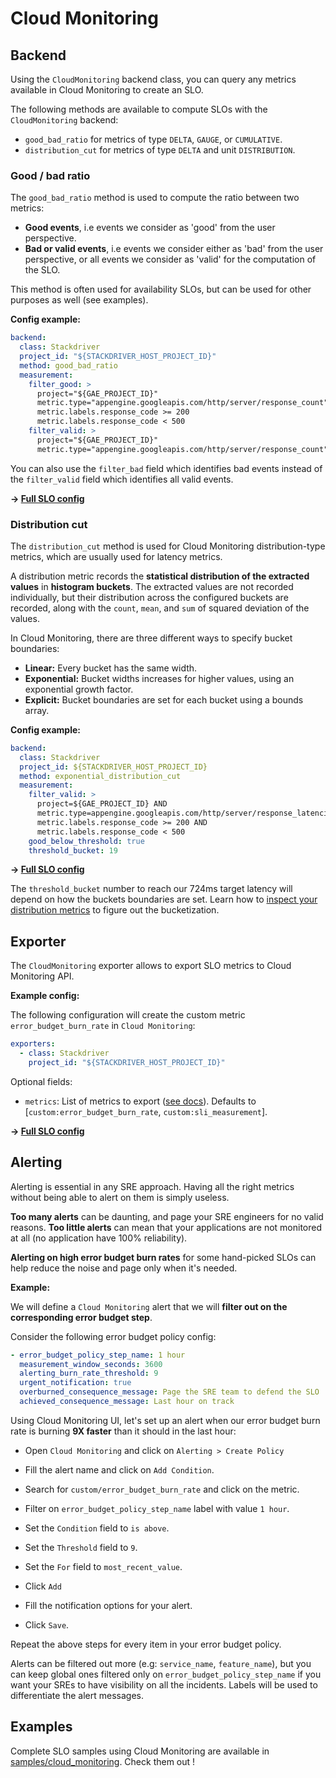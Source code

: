 # Cloud Monitoring

## Backend

Using the `CloudMonitoring` backend class, you can query any metrics available 
in Cloud Monitoring to create an SLO.

The following methods are available to compute SLOs with the `CloudMonitoring`
backend:

* `good_bad_ratio` for metrics of type `DELTA`, `GAUGE`, or `CUMULATIVE`.
* `distribution_cut` for metrics of type `DELTA` and unit `DISTRIBUTION`.

### Good / bad ratio

The `good_bad_ratio` method is used to compute the ratio between two metrics:

- **Good events**, i.e events we consider as 'good' from the user perspective.
- **Bad or valid events**, i.e events we consider either as 'bad' from the user
perspective, or all events we consider as 'valid' for the computation of the
SLO.

This method is often used for availability SLOs, but can be used for other
purposes as well (see examples).

**Config example:**
```yaml
backend:
  class: Stackdriver
  project_id: "${STACKDRIVER_HOST_PROJECT_ID}"
  method: good_bad_ratio
  measurement:
    filter_good: >
      project="${GAE_PROJECT_ID}"
      metric.type="appengine.googleapis.com/http/server/response_count"
      metric.labels.response_code >= 200
      metric.labels.response_code < 500
    filter_valid: >
      project="${GAE_PROJECT_ID}"
      metric.type="appengine.googleapis.com/http/server/response_count"
```

You can also use the `filter_bad` field which identifies bad events instead of
the `filter_valid` field which identifies all valid events.

**&rightarrow; [Full SLO config](../../samples/cloud_monitoring/slo_gae_app_availability.yaml)**

### Distribution cut

The `distribution_cut` method is used for Cloud Monitoring distribution-type metrics,
which are usually used for latency metrics.

A distribution metric records the **statistical distribution of the extracted
values** in **histogram buckets**. The extracted values are not recorded
individually, but their distribution across the configured buckets are recorded,
along with the `count`, `mean`, and `sum` of squared deviation of the values.

In Cloud Monitoring, there are three different ways to specify bucket
boundaries:
* **Linear:** Every bucket has the same width.
* **Exponential:** Bucket widths increases for higher values, using an
exponential growth factor.
* **Explicit:** Bucket boundaries are set for each bucket using a bounds array.

**Config example:**
```yaml
backend:
  class: Stackdriver
  project_id: ${STACKDRIVER_HOST_PROJECT_ID}
  method: exponential_distribution_cut
  measurement:
    filter_valid: >
      project=${GAE_PROJECT_ID} AND
      metric.type=appengine.googleapis.com/http/server/response_latencies AND
      metric.labels.response_code >= 200 AND
      metric.labels.response_code < 500
    good_below_threshold: true
    threshold_bucket: 19
```
**&rightarrow; [Full SLO config](../../samples/cloud_monitoring/slo_gae_app_latency.yaml)**

The `threshold_bucket` number to reach our 724ms target latency will depend on
how the buckets boundaries are set. Learn how to [inspect your distribution metrics](https://cloud.google.com/logging/docs/logs-based-metrics/distribution-metrics#inspecting_distribution_metrics) to figure out the bucketization.

## Exporter

The `CloudMonitoring` exporter allows to export SLO metrics to Cloud Monitoring API.

**Example config:**

The following configuration will create the custom metric
`error_budget_burn_rate` in `Cloud Monitoring`:

```yaml
exporters:
  - class: Stackdriver
    project_id: "${STACKDRIVER_HOST_PROJECT_ID}"
```

Optional fields:
  * `metrics`: List of metrics to export ([see docs](../shared/metrics.md)). Defaults to [`custom:error_budget_burn_rate`, `custom:sli_measurement`].

**&rightarrow; [Full SLO config](../../samples/cloud_monitoring/slo_lb_request_availability.yaml)**

## Alerting

Alerting is essential in any SRE approach. Having all the right metrics without
being able to alert on them is simply useless.

**Too many alerts** can be daunting, and page your SRE engineers for no valid
reasons.
**Too little alerts** can mean that your applications are not monitored at all
(no application have 100% reliability).

**Alerting on high error budget burn rates** for some hand-picked SLOs can help
reduce the noise and page only when it's needed.

**Example:**

We will define a `Cloud Monitoring` alert that we will **filter out on the
corresponding error budget step**.

Consider the following error budget policy config:

```yaml
- error_budget_policy_step_name: 1 hour
  measurement_window_seconds: 3600
  alerting_burn_rate_threshold: 9
  urgent_notification: true
  overburned_consequence_message: Page the SRE team to defend the SLO
  achieved_consequence_message: Last hour on track
```

Using Cloud Monitoring UI, let's set up an alert when our error budget burn rate 
is burning **9X faster** than it should in the last hour:

* Open `Cloud Monitoring` and click on `Alerting > Create Policy`

* Fill the alert name and click on `Add Condition`.

* Search for `custom/error_budget_burn_rate` and click on the metric.

* Filter on `error_budget_policy_step_name` label with value `1 hour`.

* Set the `Condition` field to `is above`.

* Set the `Threshold` field to `9`.

* Set the `For` field to `most_recent_value`.

* Click `Add`

* Fill the notification options for your alert.

* Click `Save`.

Repeat the above steps for every item in your error budget policy.

Alerts can be filtered out more (e.g: `service_name`, `feature_name`), but you
can keep global ones filtered only on `error_budget_policy_step_name` if you
want your SREs to have visibility on all the incidents. Labels will be used to
differentiate the alert messages.

## Examples

Complete SLO samples using Cloud Monitoring are available in
[samples/cloud_monitoring](../../samples/cloud_monitoring). Check them out !
